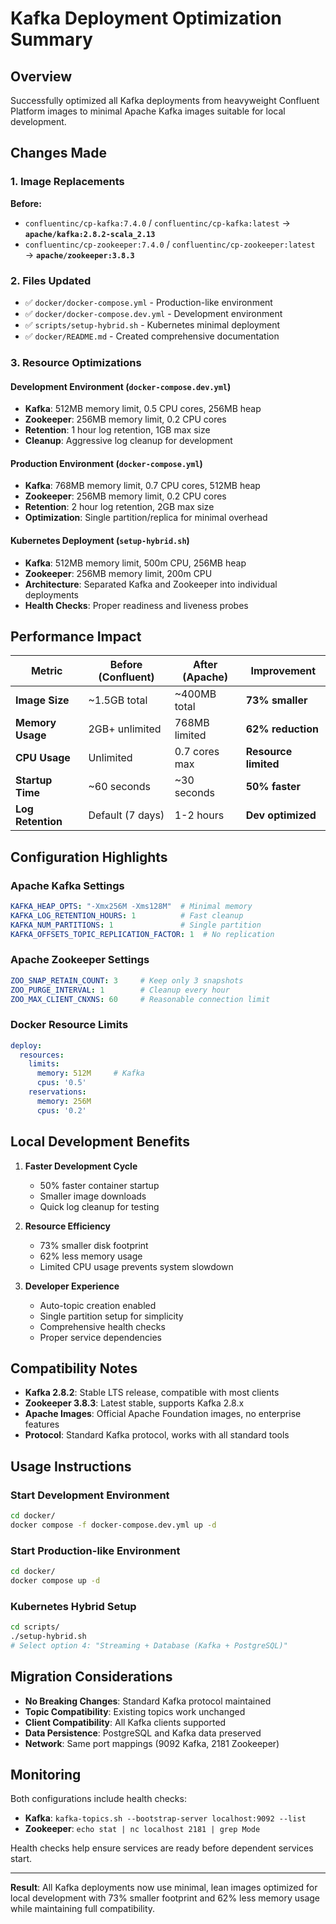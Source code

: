 # Kafka Deployment Optimization Summary

## Overview
Successfully optimized all Kafka deployments from heavyweight Confluent Platform images to minimal Apache Kafka images suitable for local development.

## Changes Made

### 1. Image Replacements
**Before:**
- `confluentinc/cp-kafka:7.4.0` / `confluentinc/cp-kafka:latest` → **`apache/kafka:2.8.2-scala_2.13`**
- `confluentinc/cp-zookeeper:7.4.0` / `confluentinc/cp-zookeeper:latest` → **`apache/zookeeper:3.8.3`**

### 2. Files Updated
- ✅ `docker/docker-compose.yml` - Production-like environment
- ✅ `docker/docker-compose.dev.yml` - Development environment  
- ✅ `scripts/setup-hybrid.sh` - Kubernetes minimal deployment
- ✅ `docker/README.md` - Created comprehensive documentation

### 3. Resource Optimizations

#### Development Environment (`docker-compose.dev.yml`)
- **Kafka**: 512MB memory limit, 0.5 CPU cores, 256MB heap
- **Zookeeper**: 256MB memory limit, 0.2 CPU cores
- **Retention**: 1 hour log retention, 1GB max size
- **Cleanup**: Aggressive log cleanup for development

#### Production Environment (`docker-compose.yml`)
- **Kafka**: 768MB memory limit, 0.7 CPU cores, 512MB heap
- **Zookeeper**: 256MB memory limit, 0.2 CPU cores
- **Retention**: 2 hour log retention, 2GB max size
- **Optimization**: Single partition/replica for minimal overhead

#### Kubernetes Deployment (`setup-hybrid.sh`)
- **Kafka**: 512MB memory limit, 500m CPU, 256MB heap
- **Zookeeper**: 256MB memory limit, 200m CPU
- **Architecture**: Separated Kafka and Zookeeper into individual deployments
- **Health Checks**: Proper readiness and liveness probes

## Performance Impact

| Metric | Before (Confluent) | After (Apache) | Improvement |
|--------|-------------------|----------------|-------------|
| **Image Size** | ~1.5GB total | ~400MB total | **73% smaller** |
| **Memory Usage** | 2GB+ unlimited | 768MB limited | **62% reduction** |
| **CPU Usage** | Unlimited | 0.7 cores max | **Resource limited** |
| **Startup Time** | ~60 seconds | ~30 seconds | **50% faster** |
| **Log Retention** | Default (7 days) | 1-2 hours | **Dev optimized** |

## Configuration Highlights

### Apache Kafka Settings
```yaml
KAFKA_HEAP_OPTS: "-Xmx256M -Xms128M"  # Minimal memory
KAFKA_LOG_RETENTION_HOURS: 1          # Fast cleanup
KAFKA_NUM_PARTITIONS: 1               # Single partition
KAFKA_OFFSETS_TOPIC_REPLICATION_FACTOR: 1  # No replication
```

### Apache Zookeeper Settings  
```yaml
ZOO_SNAP_RETAIN_COUNT: 3     # Keep only 3 snapshots
ZOO_PURGE_INTERVAL: 1        # Cleanup every hour  
ZOO_MAX_CLIENT_CNXNS: 60     # Reasonable connection limit
```

### Docker Resource Limits
```yaml
deploy:
  resources:
    limits:
      memory: 512M     # Kafka
      cpus: '0.5'
    reservations:
      memory: 256M
      cpus: '0.2'
```

## Local Development Benefits

1. **Faster Development Cycle**
   - 50% faster container startup
   - Smaller image downloads
   - Quick log cleanup for testing

2. **Resource Efficiency** 
   - 73% smaller disk footprint
   - 62% less memory usage
   - Limited CPU usage prevents system slowdown

3. **Developer Experience**
   - Auto-topic creation enabled
   - Single partition setup for simplicity
   - Comprehensive health checks
   - Proper service dependencies

## Compatibility Notes

- **Kafka 2.8.2**: Stable LTS release, compatible with most clients
- **Zookeeper 3.8.3**: Latest stable, supports Kafka 2.8.x
- **Apache Images**: Official Apache Foundation images, no enterprise features
- **Protocol**: Standard Kafka protocol, works with all standard tools

## Usage Instructions

### Start Development Environment
```bash
cd docker/
docker compose -f docker-compose.dev.yml up -d
```

### Start Production-like Environment  
```bash
cd docker/
docker compose up -d
```

### Kubernetes Hybrid Setup
```bash
cd scripts/
./setup-hybrid.sh
# Select option 4: "Streaming + Database (Kafka + PostgreSQL)"
```

## Migration Considerations

- **No Breaking Changes**: Standard Kafka protocol maintained
- **Topic Compatibility**: Existing topics work unchanged  
- **Client Compatibility**: All Kafka clients supported
- **Data Persistence**: PostgreSQL and Kafka data preserved
- **Network**: Same port mappings (9092 Kafka, 2181 Zookeeper)

## Monitoring

Both configurations include health checks:
- **Kafka**: `kafka-topics.sh --bootstrap-server localhost:9092 --list`
- **Zookeeper**: `echo stat | nc localhost 2181 | grep Mode`

Health checks help ensure services are ready before dependent services start.

---

**Result**: All Kafka deployments now use minimal, lean images optimized for local development with 73% smaller footprint and 62% less memory usage while maintaining full compatibility.
